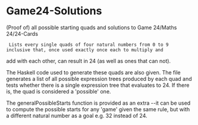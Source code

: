 # Game24-Solutions
(Proof of) all possible starting quads and solutions to Game 24/Maths 24/24-Cards


     Lists every single quads of four natural numbers from 0 to 9 inclusive that, once used exactly once each to multiply and
add with each other, can result in 24 (as well as ones that can not). 


The Haskell code used to generate these quads are also given. The file generates a list of all possible expression trees produced by each
quad and tests whether there is a single expression tree that evaluates to 24. If there is, the quad is considered a 'possible' one.


The generalPossibleStarts function is provided as an extra --it can be used to compute the possible starts for any 'game' given the
same rule, but with a different natural number as a goal e.g. 32 instead of 24.

